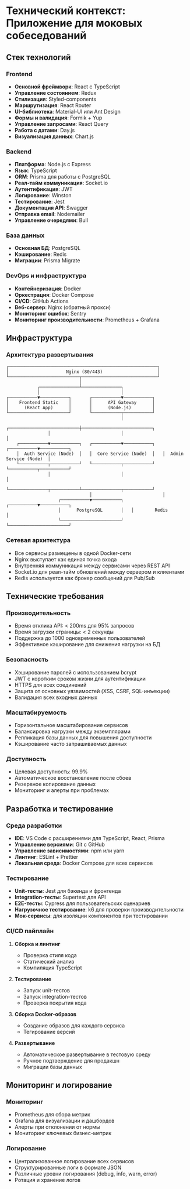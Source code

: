 # Технический контекст: Приложение для моковых собеседований

## Стек технологий

### Frontend

- **Основной фреймворк**: React с TypeScript
- **Управление состоянием**: Redux
- **Стилизация**: Styled-components
- **Маршрутизация**: React Router
- **UI-библиотека**: Material-UI или Ant Design
- **Формы и валидация**: Formik + Yup
- **Управление запросами**: React Query
- **Работа с датами**: Day.js
- **Визуализация данных**: Chart.js

### Backend

- **Платформа**: Node.js с Express
- **Язык**: TypeScript
- **ORM**: Prisma для работы с PostgreSQL
- **Реал-тайм коммуникация**: Socket.io
- **Аутентификация**: JWT
- **Логирование**: Winston
- **Тестирование**: Jest
- **Документация API**: Swagger
- **Отправка email**: Nodemailer
- **Управление очередями**: Bull

### База данных

- **Основная БД**: PostgreSQL
- **Кэширование**: Redis
- **Миграции**: Prisma Migrate

### DevOps и инфраструктура

- **Контейнеризация**: Docker
- **Оркестрация**: Docker Compose
- **CI/CD**: GitHub Actions
- **Веб-сервер**: Nginx (обратный прокси)
- **Мониторинг ошибок**: Sentry
- **Мониторинг производительности**: Prometheus + Grafana

## Инфраструктура

### Архитектура развертывания

```
┌─────────────────────────────────────────────────────────┐
│                      Nginx (80/443)                     │
└───────────────────────────┬─────────────────────────────┘
                            │
            ┌───────────────┴───────────────┐
            │                               │
┌───────────▼───────────┐       ┌───────────▼───────────┐
│    Frontend Static    │       │      API Gateway      │
│      (React App)      │       │      (Node.js)        │
└───────────────────────┘       └───────────┬───────────┘
                                            │
                ┌───────────────────────────┼───────────────────────────┐
                │                           │                           │
    ┌───────────▼───────────┐   ┌───────────▼───────────┐   ┌───────────▼───────────┐
    │  Auth Service (Node)  │   │  Core Service (Node)  │   │  Admin Service (Node)  │
    └───────────┬───────────┘   └───────────┬───────────┘   └───────────┬───────────┘
                │                           │                           │
                └───────────────┬───────────┴───────────────┬───────────┘
                                │                           │
                    ┌───────────▼───────────┐   ┌───────────▼───────────┐
                    │      PostgreSQL       │   │        Redis          │
                    └───────────────────────┘   └───────────────────────┘
```

### Сетевая архитектура

- Все сервисы размещены в одной Docker-сети
- Nginx выступает как единая точка входа
- Внутренняя коммуникация между сервисами через REST API
- Socket.io для реал-тайм обновлений между сервером и клиентами
- Redis используется как брокер сообщений для Pub/Sub

## Технические требования

### Производительность

- Время отклика API: < 200ms для 95% запросов
- Время загрузки страницы: < 2 секунды
- Поддержка до 1000 одновременных пользователей
- Эффективное кэширование для снижения нагрузки на БД

### Безопасность

- Хэширование паролей с использованием bcrypt
- JWT с коротким сроком жизни для аутентификации
- HTTPS для всех соединений
- Защита от основных уязвимостей (XSS, CSRF, SQL-инъекции)
- Валидация всех входных данных

### Масштабируемость

- Горизонтальное масштабирование сервисов
- Балансировка нагрузки между экземплярами
- Репликация базы данных для повышения доступности
- Кэширование часто запрашиваемых данных

### Доступность

- Целевая доступность: 99.9%
- Автоматическое восстановление после сбоев
- Резервное копирование данных
- Мониторинг и алерты при проблемах

## Разработка и тестирование

### Среда разработки

- **IDE**: VS Code с расширениями для TypeScript, React, Prisma
- **Управление версиями**: Git с GitHub
- **Управление зависимостями**: npm или yarn
- **Линтинг**: ESLint + Prettier
- **Локальная среда**: Docker Compose для всех сервисов

### Тестирование

- **Unit-тесты**: Jest для бэкенда и фронтенда
- **Integration-тесты**: Supertest для API
- **E2E-тесты**: Cypress для пользовательских сценариев
- **Нагрузочное тестирование**: k6 для проверки производительности
- **Мок-сервисы**: для изоляции компонентов при тестировании

### CI/CD пайплайн

1. **Сборка и линтинг**

   - Проверка стиля кода
   - Статический анализ
   - Компиляция TypeScript

2. **Тестирование**

   - Запуск unit-тестов
   - Запуск integration-тестов
   - Проверка покрытия кода

3. **Сборка Docker-образов**

   - Создание образов для каждого сервиса
   - Тегирование версий

4. **Развертывание**
   - Автоматическое развертывание в тестовую среду
   - Ручное подтверждение для продакшн
   - Миграции базы данных

## Мониторинг и логирование

### Мониторинг

- Prometheus для сбора метрик
- Grafana для визуализации и дашбордов
- Алерты при отклонении от нормы
- Мониторинг ключевых бизнес-метрик

### Логирование

- Централизованное логирование всех сервисов
- Структурированные логи в формате JSON
- Различные уровни логирования (debug, info, warn, error)
- Ротация и хранение логов
